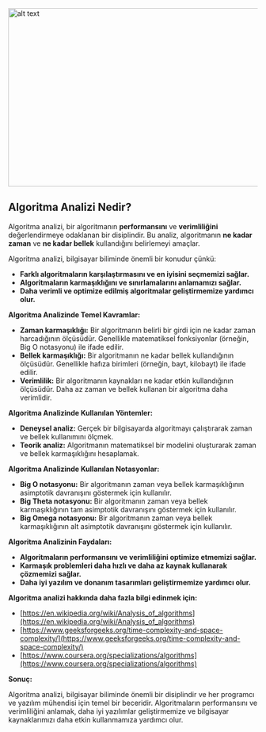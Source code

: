 
<img src="[https://raw.githubusercontent.com/NuhDemir/Algoritma_Veri_Yapilari_Ileri_Seviye/main/img/Firefly%20algorithm%20and%20data%20type%20code%3B%20darkness%20background%20with%20binary%20codes%2027831.jpg](https://raw.githubusercontent.com/NuhDemir/Algoritma_Veri_Yapilari_Ileri_Seviye/main/img/algoritmaAnalizi.jpg)" alt="alt text" width="640" height="360">

## Algoritma Analizi Nedir?

Algoritma analizi, bir algoritmanın **performansını** ve **verimliliğini** değerlendirmeye odaklanan bir disiplindir. Bu analiz, algoritmanın **ne kadar zaman** ve **ne kadar bellek** kullandığını belirlemeyi amaçlar.

Algoritma analizi, bilgisayar biliminde önemli bir konudur çünkü:

* **Farklı algoritmaların karşılaştırmasını ve en iyisini seçmemizi sağlar.**
* **Algoritmaların karmaşıklığını ve sınırlamalarını anlamamızı sağlar.**
* **Daha verimli ve optimize edilmiş algoritmalar geliştirmemize yardımcı olur.**

**Algoritma Analizinde Temel Kavramlar:**

* **Zaman karmaşıklığı:** Bir algoritmanın belirli bir girdi için ne kadar zaman harcadığının ölçüsüdür. Genellikle matematiksel fonksiyonlar (örneğin, Big O notasyonu) ile ifade edilir.
* **Bellek karmaşıklığı:** Bir algoritmanın ne kadar bellek kullandığının ölçüsüdür. Genellikle hafıza birimleri (örneğin, bayt, kilobayt) ile ifade edilir.
* **Verimlilik:** Bir algoritmanın kaynakları ne kadar etkin kullandığının ölçüsüdür. Daha az zaman ve bellek kullanan bir algoritma daha verimlidir.

**Algoritma Analizinde Kullanılan Yöntemler:**

* **Deneysel analiz:** Gerçek bir bilgisayarda algoritmayı çalıştırarak zaman ve bellek kullanımını ölçmek.
* **Teorik analiz:** Algoritmanın matematiksel bir modelini oluşturarak zaman ve bellek karmaşıklığını hesaplamak.

**Algoritma Analizinde Kullanılan Notasyonlar:**

* **Big O notasyonu:** Bir algoritmanın zaman veya bellek karmaşıklığının asimptotik davranışını göstermek için kullanılır.
* **Big Theta notasyonu:** Bir algoritmanın zaman veya bellek karmaşıklığının tam asimptotik davranışını göstermek için kullanılır.
* **Big Omega notasyonu:** Bir algoritmanın zaman veya bellek karmaşıklığının alt asimptotik davranışını göstermek için kullanılır.

**Algoritma Analizinin Faydaları:**

* **Algoritmaların performansını ve verimliliğini optimize etmemizi sağlar.**
* **Karmaşık problemleri daha hızlı ve daha az kaynak kullanarak çözmemizi sağlar.**
* **Daha iyi yazılım ve donanım tasarımları geliştirmemize yardımcı olur.**

**Algoritma analizi hakkında daha fazla bilgi edinmek için:**

* [https://en.wikipedia.org/wiki/Analysis_of_algorithms](https://en.wikipedia.org/wiki/Analysis_of_algorithms)
* [https://www.geeksforgeeks.org/time-complexity-and-space-complexity/](https://www.geeksforgeeks.org/time-complexity-and-space-complexity/)
* [https://www.coursera.org/specializations/algorithms](https://www.coursera.org/specializations/algorithms)

**Sonuç:**

Algoritma analizi, bilgisayar biliminde önemli bir disiplindir ve her programcı ve yazılım mühendisi için temel bir beceridir. Algoritmaların performansını ve verimliliğini anlamak, daha iyi yazılımlar geliştirmemize ve bilgisayar kaynaklarımızı daha etkin kullanmamıza yardımcı olur.
